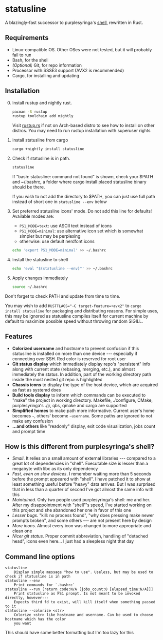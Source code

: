 # statusline

A blazingly-fast successor to purplesyringa's [shell](https://github.com/purplesyringa/shell.git),
rewritten in Rust.

## Requirements

* Linux-compatible OS. Other OSes were not tested, but it will probably fail to run
* Bash, for the shell
* *(Optional)* Git, for repo information
* Processor with SSSE3 support (AVX2 is recommended)
* Cargo, for installing and updating

## Installation

0. Install rustup and nightly rust.
   ```bash
   pacman -S rustup
   rustup toolchain add nightly
   ```
   Visit [rustup.rs](https://rustup.rs/) if not on Arch-based distro to see how to install on other
   distros. You may need to run rustup installation with superuser rights

1. Install statusline from cargo
   ```bash
   cargo +nightly install statusline
   ```

2. Check if statusline is in path.
   ```bash
   statusline
   ```
   If "bash: statusline: command not found" is shown, check your $PATH and ~/.bashrc, a folder
   where cargo install placed statusline binary should be there.

   If you wish to not add the directory to $PATH, you can just use full path instead of short one
   in `statusline --env` below

3. Set preferred statusline icons' mode. Do not add this line for defaults!
   Available modes are:
   - `PS1_MODE=text`: use ASCII text instead of icons
   - `PS1_MODE=minimal`: use alternative icon set which is somewhat simpler but may be perplexing
   - otherwise: use default nerdfont icons
   ```bash
   echo 'export PS1_MODE=minimal' >> ~/.bashrc
   ```

4. Install the statusline to shell
   ```bash
   echo 'eval "$(statusline --env)"' >> ~/.bashrc
   ```

5. Apply changes immediately
   ```bash
   source ~/.bashrc
   ```

Don't forget to check PATH and update from time to time.

You may wish to add `RUSTFLAGS="-C target-feature=+avx2"` to `cargo install statusline`
for packaging and distributing reasons. For simple uses, this may be ignored as statusline compiles
itself for current machine by default to maximize possible speed without throwing random SIGILL.

## Features

* __Colorized username__ and hostname to prevent confusion if this statusline is installed on
  more than one device --- especially if connecting over SSH. Red color is reserved for root user
* __Git status display__ which immediately display repo's "persistent" info along with current
  state (rebasing, merging, etc.), and almost immediately the status. In addition, part of
the working directory path inside the most nested git repo is highlighted
* __Chassis icons__ to display the type of the host device, which are acquired as fast
  as systemd does
* __Build tools display__ to inform which commands can be executed to "make" the project in
  working directory. Makefile, ./configure, CMake, purplesyringa's ./jr, qbs, qmake and cargo
  are supported
* __Simplified homes__  to make path more informative. Current user's home becomes `~`,
  others' become `~username`. Some paths are ignored to not make any confusion
* __...and others__ like "readonly" display, exit code visualization, jobs count and prompt time

## How is this different from purplesyringa's shell?

* *Small*. It relies on a small amount of external libraries --- compared to a great lot of
  dependencies in "shell". Executable size is lesser than a megabyte with libc as its only
  dependency
* *Fast, even on slow devices*. I remember waiting more than 5 seconds before the prompt appeared
  with "shell". I have patched it to show at least something useful before "heavy" data arrives.
  But I was surprised that in less than a quarter of second I've got almost the same info with this
* *Maintained*. Only two people used purplesyringa's shell: me and her. After my disappointment
  with "shell"'s speed, I've started working on this project and she abandoned her one in favor of
  this one
* *Lesser bugs*. "kill: no process found", "why does pressing <Tab> make newer prompts broken",
  and some others --- are not present here by design
* *More icons*. Almost every icon was changed to more appropriate and clean one
* *Nicer git status*. Proper commit abbreviation, handling of "detached head", icons even here...
  I just had a sleepless night that day

## Command line options

```
statusline
    Display simple message "how to use". Useless, but may be used to check if statusline is in path
statusline --env
    Print commands for `.bashrc`
statusline --run [return_code:N/A [jobs_count:0 [elapsed_time:N/A]]]
    Print statusline as PS1 prompt. Is not meant to be invoked directly, however---
    Expects third fd to exist, will kill itself when something passed to it
statusline --colorize <str>
    Colorize <str> like hostname and username. Can be used to choose hostname which has the color
    you want
```

This should have some better formatting but I'm too lazy for this

